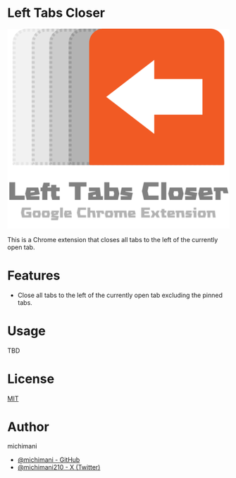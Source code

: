 Left Tabs Closer
===

![banner](./docs/banner.png)

This is a Chrome extension that closes all tabs to the left of the currently open tab.

# Features

- Close all tabs to the left of the currently open tab excluding the pinned tabs.

# Usage

TBD

# License

[MIT](LICENSE)

# Author

michimani
- [@michimani - GitHub](https://github.com/michimani)
- [@michimani210 - X (Twitter)](https://twitter.com/michimani210)
